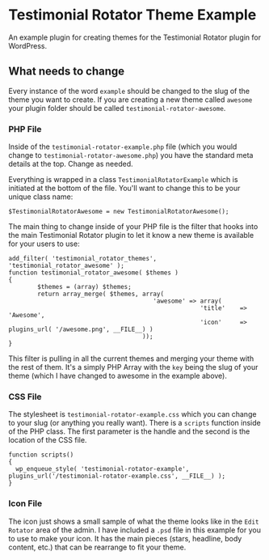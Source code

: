 # Testimonial Rotator Theme Example
An example plugin for creating themes for the Testimonial Rotator plugin for WordPress.

## What needs to change
Every instance of the word `example` should be changed to the slug of the theme you want to create. 
If you are creating a new theme called `awesome` your plugin folder should be called `testimonial-rotator-awesome`.

### PHP File
Inside of the `testimonial-rotator-example.php` file (which you would change to `testimonial-rotator-awesome.php`) you have the standard meta details at the top. Change as needed.

Everything is wrapped in a class `TestimonialRotatorExample` which is initiated at the bottom of the file. You'll want to change this to be your unique class name:
```
$TestimonialRotatorAwesome = new TestimonialRotatorAwesome();
```
 The main thing to change inside of your PHP file is the filter that hooks into the main Testimonial Rotator plugin to let it know a new theme is available for your users to use:

```
add_filter( 'testimonial_rotator_themes', 'testimonial_rotator_awesome' );
function testimonial_rotator_awesome( $themes )
{
		$themes = (array) $themes;
		return array_merge( $themes, array( 
										'awesome' => array(
											         'title' 	=> 'Awesome', 
											         'icon' 	=> plugins_url( '/awesome.png', __FILE__) )
									 ));
}
```
This filter is pulling in all the current themes and merging your theme with the rest of them. It's a simply PHP Array with the `key` being the slug of your theme (which I have changed to awesome in the example above).

### CSS File
The stylesheet is `testimonial-rotator-example.css` which you can change to your slug (or anything you really want). There is a `scripts` function inside of the PHP class. The first parameter is the handle and the second is the location of the CSS file.

```
function scripts()
{
  wp_enqueue_style( 'testimonial-rotator-example', plugins_url('/testimonial-rotator-example.css', __FILE__) );
}
```

### Icon File
The icon just shows a small sample of what the theme looks like in the `Edit Rotator` area of the admin. 
I have included a `.psd` file in this example for you to use to make your icon.
It has the main pieces (stars, headline, body content, etc.) that can be rearrange to fit your theme.
